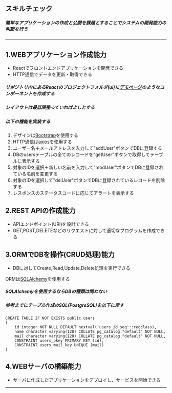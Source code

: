## スキルチェック

##### 簡単なアプリケーションの作成と公開を課題とすることでシステムの開発能力の判断を行う
---

## 1.WEBアプリケーション作成能力
- Reactでフロントエンドアプリケーションを開発できる
- HTTP通信でデータを更新・取得できる

##### リポジトリ内にあるReactのプロジェクトフォルダ(ui)に[デモページ](http://52.199.224.236:5001/)のようなコンポーネントを作成する
##### レイアウトは最低限整っていればよしとする
##### 以下の機能を実装する
1. デザインは[Bootstrap](https://react-bootstrap.github.io/)を使用する
2. HTTP通信は[axios](https://www.npmjs.com/package/axios)を使用する
3. ユーザー名＋メールアドレスを入力して"addUser"ボタンでDBに登録する
4. DBのusersテーブルの全てのレコードを"getUser"ボタンで取得してテーブルに表示する
5. 対象のIDを選択＋新しい名前を入力して"modUser"ボタンでDBに登録されている名前を変更する
6. 対象のIDを選択して"delUser"ボタンでDBに登録されているレコードを削除する
7. レスポンスのステータスコードに応じてアラートを表示する

## 2.REST APIの作成能力
- APIエンドポイント(URI)を設計できる
- GET,POST,DELETEなどのリクエストに対して適切なプログラムを作成できる



## 3.ORMでDBを操作(CRUD処理)能力
- DBに対してCreate,Read,Update,Delete処理を実行できる

ORMは[SQLAlchemy](https://www.sqlalchemy.org/)を使用する
##### SQLAlchemyを使用するならDBの種類は問わない
##### 参考までにテーブル作成のSQL(PostgreSQL)を以下に示す
```
CREATE TABLE IF NOT EXISTS public.users
(
    id integer NOT NULL DEFAULT nextval('users_id_seq'::regclass),
    name character varying(128) COLLATE pg_catalog."default" NOT NULL,
    mail character varying(128) COLLATE pg_catalog."default" NOT NULL,
    CONSTRAINT users_pkey PRIMARY KEY (id),
    CONSTRAINT users_mail_key UNIQUE (mail)
)
```

## 4.WEBサーバの構築能力
- サーバに作成したアプリケーションをデプロイし、サービスを開始できる
---




